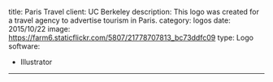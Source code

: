 title: Paris Travel
client: UC Berkeley
description: This logo was created for a travel agency to advertise tourism in Paris.
category: logos
date: 2015/10/22
image: https://farm6.staticflickr.com/5807/21778707813_bc73ddfc09
type: Logo
software:
- Illustrator
---